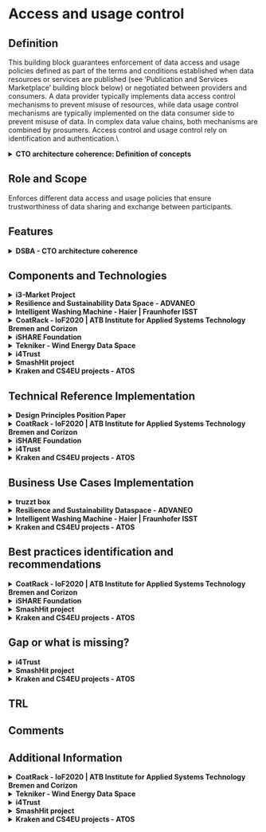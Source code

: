 # Access and usage control

## Definition

This building block guarantees enforcement of data access and usage policies defined as part of the terms and conditions established when data resources or services are published (see ‘Publication and Services Marketplace’ building block below) or negotiated between providers and consumers. A data provider typically implements data access control mechanisms to prevent misuse of resources, while data usage control mechanisms are typically implemented on the data consumer side to prevent misuse of data. In complex data value chains, both mechanisms are combined by prosumers. Access control and usage control rely on identification and authentication.\


<details>

<summary><strong>CTO architecture coherence: Definition of concepts</strong></summary>

*   [Access Control](https://www.techopedia.com/definition/5831/access-control)

    Access control is a way of limiting access to a system or to physical or virtual resources. In computing, access control is a process by which users are granted access and certain privileges to systems, resources or information.In access control systems, users must present credentials before they can be granted access. In physical systems, these credentials may come in many forms, but credentials that can't be transferred provide the most security.
*   [Usage Control](https://www.igi-global.com/dictionary/hardware-approach-trusted-access-usage/31145)

    Usage Control complements access control with contextual predicates, conditioning the activation of a given privilege, and obligations, i.e., mandatory actions associated to the exercise of a privilege.
*   PIP/Directory Service

    Where does the information come from to evaluate the rules from the policies and where to provide it. (Scope, roles, attributes).![](images/Access\_and\_Usage\_PIP.png)\


</details>

## Role and Scope

Enforces different data access and usage policies that ensure trustworthiness of data sharing and exchange between participants.

## Features

<details>

<summary><strong>DSBA - CTO architecture coherence</strong></summary>

* Access Control
* Usage Control
* Policy rules definition language
* Enforcement of policy rules
* Policy administration and management
* Definition of credentials / roles
* Usage Control for data sovereignty

</details>

## Components and Technologies

<details>

<summary><strong>i3-Market Project</strong></summary>

* Blockchain Framework
* HW Wallet
* Explicit-User consent
* Backplane API

![](images/Access\_i3\_Market.png)\


</details>

<details>

<summary><strong>Resilience and Sustainability Data Space - ADVANEO</strong></summary>

* IDSA and GAIA-X standards
* ADVANEO's Trusted Data Hub
* IDS Components: broker, connector, clearing house and app provider

</details>

<details>

<summary><strong>Intelligent Washing Machine - Haier | Fraunhofer ISST</strong></summary>

* COSMOPlat
* IDS connector
* RFID sensor

</details>

<details>

<summary><strong>CoatRack - IoF2020 | ATB Institute for Applied Systems Technology Bremen and Corizon</strong></summary>

* CoatRack is a third-party backend-to-backend communications framework facilitating API access, monitoring and monetization.
* Open Source development, hosted in [GitHub](https://github.com/coatrack/coatrack).

</details>

<details>

<summary><strong>iSHARE Foundation</strong></summary>

* iSHARE Open Source Authorisation Registry and Authorization exchange structure.
  * Based on the Trust framework validated participants, parties can authorise each other data services (access control).
  * Based on explicit consent, and with licenses that are providing usage control, the licenses organise the usage control from a legal perspective and form the foundation also for technical usage control.

</details>

<details>

<summary><strong>Tekniker - Wind Energy Data Space</strong></summary>

* Deployment of DataSpace Connectors as technical components responsible for the correct sharing of data between a data owner (e.g. wind farm operator) and a data user(e.g. component supplier).
* Integration of the IDSA UPL through a Java Library in DataSpace Connectors for Usage Control Interoperability
* Development, deployment and integration with DataSpace Connectors of a domain-agnostic Wind Farm Ontology WFOnt (https://w3id.org/wfont) for resource description interoperability.
* Development and deployment of a Context-aware policy analysis method that integrated in DataSpace Connectors efficiently ensure policy quality avoiding security breaches in usage control while enhancing its performance.

</details>

<details>

<summary><strong>i4Trust</strong></summary>

* A XACML-like architecture comprising PEP, PDP, PAP, PIP functions is implemented for access control.

</details>

<details>

<summary><strong>SmashHit project</strong></summary>

\- Consent Manager: it is a core component of the smashHit platform that includes the functionality regarding the life cycle of the consent certifications. The module interacts closely with the User Administration module since the users are the subject of the contracts. The functions include the consent certification creation, management, consent distribution among the parties.

</details>

<details>

<summary><strong>Kraken and CS4EU projects - ATOS</strong></summary>

* Ledger uSelf
* Decentralized SSI solution
* User centric access control to marketplace

</details>

## Technical Reference Implementation

<details>

<summary><strong>Design Principles Position Paper</strong></summary>

Enforcing Data Protection Regulations in Health Care Applications. When a company is processing patient records for the sake of accounting an billing as a service to doctors and insurances, it is thus in the interest of the company to ensure that it complies to those regulations.

</details>

<details>

<summary><strong>CoatRack - IoF2020 | ATB Institute for Applied Systems Technology Bremen and Corizon</strong></summary>

[CoatRack](https://coatrack.eu/) is a third-party backend-to-backend communications framework facilitating API access, monitoring and monetization. CoatRack is a framework to manage backend-to-backend communication via REST services, consisting of: distributed, lightweight API gateways and a centralized web application to generate and manage those API gateways.

CoatRack can facilitate your work if you have existing REST APIs and you want to do one (or more) of the following:

* monitoring the access to your APIs
* authentication/authorization of calls to your APIs via API keys
* monetization of API calls, based on pay-per-call rules or flatrates

This project was started in the scope of [IoF2020](https://www.iof2020.eu/) and is now part of [FIWARE](https://www.fiware.org/).

</details>

<details>

<summary><strong>iSHARE Foundation</strong></summary>

* There are many existing usage of the iSHARE Framework already, with data of more than 1,5 million organisations being available today to authorise in line with the data governance act.

</details>

<details>

<summary><strong>i4Trust</strong></summary>

* PEP and PDP functions are implemented by API gateways available in the FIWARE Catalogue. The extended version of the [Kong API gateway via plugins](https://github.com/FIWARE/kong-plugins-fiware) is recommended.
* Implementation of PAP functions used to manage policies as well as the API to access such policies by PDP functions are implemented by the [Keyrock component](https://github.com/ging/fiware-idm) or any Authorization Registry compliant with iSHARE specifications.
* [Portfolio](https://i4trust.org/experiments/) of pioneer use cases relying on the i4Trust framework and the referred access control mechanisms.

</details>

<details>

<summary><strong>Kraken and CS4EU projects - ATOS</strong></summary>

KRAKEN project provides a decentralized SSI solution and user centric access control. - SSI mobile app for managing VCs and key material - Ledger USelf broker for SP integration - Backup service allowing the use of sevarl devices

<img src="https://user-images.githubusercontent.com/95075534/194543617-ad3afdeb-03ff-4b0d-a458-c3396c395331.png" alt="image" data-size="original">

The Ledger uSelf asset (used in KRAKEN project) provides a decentralized SSI solution and user centric access control to the marketplace. The Ledger uSelf comprises an Android SSI mobile app (holders) for users managing VCs issued by trusted entities and key material (decentralized identifiers). Also, it includes a Ledger uSelf broker (server component) for facilitating the SSI integration both with the data providers (isuers) and the Service Providers (verifiers), simplifying the handling of SSI complex protocols and mechanisms. This implementation follows W3C standards and will follow digital wallet specifications from EC (eIDAS regulation).

</details>

## Business Use Cases Implementation

<details>

<summary><strong>truzzt box</strong></summary>

In the [truzzt box](https://www.truzzt.com/en/) your documents are always available for you and you are always in control, not even truzzt has access to your personal documents. As a verified user of your truzzt box you always know who you are dealing with, you only buy from real, verified merchants and personal data will always remain encrypted and safe. Besides. The truzzt box will automatically adapt to your usage with its artificial intelligence.

</details>

<details>

<summary><strong>Resilience and Sustainability Dataspace - ADVANEO</strong></summary>

Companies and organizations as users of the [Resilience and Sustainability Dataspace](https://www.resilience-sustainability-dataspace.eu/) benefit from the data-based approach of a digital infrastructure to integrate decentralized information in a protected virtual space. With this infrastructure users are either able to apply already implemented services or to develop new services supporting our users in order to gain new insights and knowledge about. In the end, this enables users to seamlessly build their own trustworthy resilience and sustainability ecosystems.

</details>

<details>

<summary><strong>Intelligent Washing Machine - Haier | Fraunhofer ISST</strong></summary>

Through sensors within washing machines laundry data can be collected, which enables companies to offer their consumers a better utilization of washing machines with additional services. This data is sent to COSMOPlat for optimizing washing programs through ML. The optimized washing programs are sent back to the consumers washing machines to save energy, time, and costs, as well as it reduces the carbon footprint and will lead to longer lasting garments.

</details>

<details>

<summary><strong>Kraken and CS4EU projects - ATOS</strong></summary>

One of the use cases where this asset is used, involves end-users (e.g., data providers and data consumers) using the SSI mobile app for the onboarding/login processes on the marketplace, for selling or buying health or education data, under full user control. ![image](https://user-images.githubusercontent.com/95075534/194543864-f5718064-925d-4424-ab03-c1c0ea125c00.png)

</details>

## Best practices identification and recommendations

<details>

<summary><strong>CoatRack - IoF2020 | ATB Institute for Applied Systems Technology Bremen and Corizon</strong></summary>

CoatRack facilitates the monetisation by API access control and monitoring, without determining the data format of content exchanged as long as the services are based on REST calls.

</details>

<details>

<summary><strong>iSHARE Foundation</strong></summary>

* The Authorisation registry role is a federated role, open to data spaces to set this up specifically for specific data spaces. The role is open for organisations to either set it up themselves, but there is a growing market of market players providing commercial authorisation registry services.

</details>

<details>

<summary><strong>SmashHit project</strong></summary>

\- Maintaining a common, well-known definition of at least the main legal terms in the consents which is accessible to all the different actors is, in our opinion, a must for this kind of system. In our case, we have chosen to base the consent manager on top of an ontology (https://smashhiteu.github.io/smashHitCore/) so that most of the process of defining the consent terms (purpose, roles, personal data categories…) is backed by this well-known model

</details>

<details>

<summary><strong>Kraken and CS4EU projects - ATOS</strong></summary>

The use of a SSI SDK already developed by Atos, which simplifies the embedding SSI solution, will be helpful for integrating the SSI solution with marketplace apps or legacy access systems.

</details>

## Gap or what is missing?

<details>

<summary><strong>i4Trust</strong></summary>

Evolution of the FIWARE open source components used in the framework to support ABAC based on claims of Verifiable Credentials supported by issuers of requests is under way.

</details>

<details>

<summary><strong>SmashHit project</strong></summary>

We have not seen a clear block or feature devoted to manage the consent but we think that this is important in an Access and Usage Control, this is the reason we have added the consent Manager component, to complement the description of the Building Block

</details>

<details>

<summary><strong>Kraken and CS4EU projects - ATOS</strong></summary>

User consent could be included in the used VCs. LedgerUSelf is being evolved with SIOPv2 protocol (https://openid.net/specs/openid-connect-self-issued-v2-1\_0.html) to allow integration of existing IAM solutions which support federated identity management protocols (OpenID Connect). This will be relevant for integration of such systems in data spaces initiatives like GAIA-X which is proposing SSI solutions based on SIOP and DID Comm protocols.

</details>

## TRL

## Comments

## Additional Information

<details>

<summary><strong>CoatRack - IoF2020 | ATB Institute for Applied Systems Technology Bremen and Corizon</strong></summary>

* [CoatRack's webpage](https://coatrack.eu/)
* [GitHub repository](https://github.com/coatrack/coatrack)
* [IoF2020 project webpage](https://www.iof2020.eu/)

</details>

<details>

<summary><strong>Tekniker - Wind Energy Data Space</strong></summary>

* [Tekniker's webpage](https://www.daekinproject.com/en/)

</details>

<details>

<summary><strong>i4Trust</strong></summary>

* [Additional information](https://github.com/i4Trust/building-blocks)

</details>

<details>

<summary><strong>SmashHit project</strong></summary>

You can find information in the following document https://smashhit.eu/public-report-d1-3-public-innovation-concept/ The SmashHit Guidelines will be able to find online very soon, currently in progress.

</details>

<details>

<summary><strong>Kraken and CS4EU projects - ATOS</strong></summary>

\-Kraken project deliverable D3.2 Self-Sovereign Identity Solution Final Release. -DE4A project deliverable D5.8 Final Release of DE4A Self-Sovereign Identity Supporting Framework

</details>
